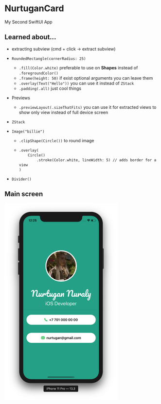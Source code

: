 # NurtuganCard
My Second SwiftUI App

## Learned about...
+ extracting subview (cmd + click -> extract subview)
+ `RoundedRectangle(cornerRadius: 25)`
  - `.fill(Color.white)` preferable to use on __Shapes__ instead of `.foregroundColor()`
  - `.frame(height: 50)` if exist optional arguments you can leave them
  - `.overlay(Text("Hello"))` you can use it instead of `ZStack`
  - `.padding(.all)` just cool things
  
+ Previews
  - `.previewLayout(.sizeThatFits)` you can use it for extracted views to show only view instead of full device screen
  
+ `ZStack`
+ `Image("billie")`
  - `.clipShape(Circle())` to round image
  - ```
    .overlay(
        Circle()
            .stroke(Color.white, lineWidth: 5) // adds border for a view
    )
    ```
+ `Divider()`

## Main screen
<img src="https://github.com/nurtugan/NurtuganCard/blob/master/Screen%20Shot%202020-03-24%20at%2012.25.15%20AM.png" alt="" width="371" height="648">
